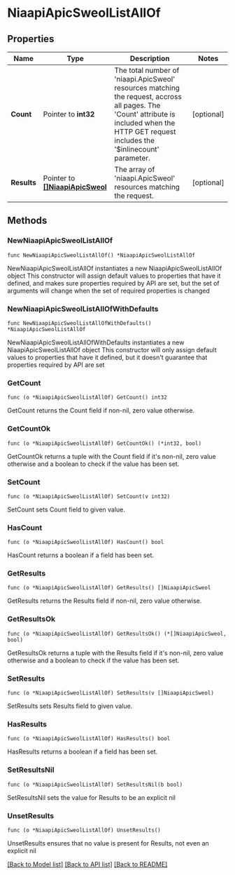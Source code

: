 # NiaapiApicSweolListAllOf

## Properties

Name | Type | Description | Notes
------------ | ------------- | ------------- | -------------
**Count** | Pointer to **int32** | The total number of &#39;niaapi.ApicSweol&#39; resources matching the request, accross all pages. The &#39;Count&#39; attribute is included when the HTTP GET request includes the &#39;$inlinecount&#39; parameter. | [optional] 
**Results** | Pointer to [**[]NiaapiApicSweol**](NiaapiApicSweol.md) | The array of &#39;niaapi.ApicSweol&#39; resources matching the request. | [optional] 

## Methods

### NewNiaapiApicSweolListAllOf

`func NewNiaapiApicSweolListAllOf() *NiaapiApicSweolListAllOf`

NewNiaapiApicSweolListAllOf instantiates a new NiaapiApicSweolListAllOf object
This constructor will assign default values to properties that have it defined,
and makes sure properties required by API are set, but the set of arguments
will change when the set of required properties is changed

### NewNiaapiApicSweolListAllOfWithDefaults

`func NewNiaapiApicSweolListAllOfWithDefaults() *NiaapiApicSweolListAllOf`

NewNiaapiApicSweolListAllOfWithDefaults instantiates a new NiaapiApicSweolListAllOf object
This constructor will only assign default values to properties that have it defined,
but it doesn't guarantee that properties required by API are set

### GetCount

`func (o *NiaapiApicSweolListAllOf) GetCount() int32`

GetCount returns the Count field if non-nil, zero value otherwise.

### GetCountOk

`func (o *NiaapiApicSweolListAllOf) GetCountOk() (*int32, bool)`

GetCountOk returns a tuple with the Count field if it's non-nil, zero value otherwise
and a boolean to check if the value has been set.

### SetCount

`func (o *NiaapiApicSweolListAllOf) SetCount(v int32)`

SetCount sets Count field to given value.

### HasCount

`func (o *NiaapiApicSweolListAllOf) HasCount() bool`

HasCount returns a boolean if a field has been set.

### GetResults

`func (o *NiaapiApicSweolListAllOf) GetResults() []NiaapiApicSweol`

GetResults returns the Results field if non-nil, zero value otherwise.

### GetResultsOk

`func (o *NiaapiApicSweolListAllOf) GetResultsOk() (*[]NiaapiApicSweol, bool)`

GetResultsOk returns a tuple with the Results field if it's non-nil, zero value otherwise
and a boolean to check if the value has been set.

### SetResults

`func (o *NiaapiApicSweolListAllOf) SetResults(v []NiaapiApicSweol)`

SetResults sets Results field to given value.

### HasResults

`func (o *NiaapiApicSweolListAllOf) HasResults() bool`

HasResults returns a boolean if a field has been set.

### SetResultsNil

`func (o *NiaapiApicSweolListAllOf) SetResultsNil(b bool)`

 SetResultsNil sets the value for Results to be an explicit nil

### UnsetResults
`func (o *NiaapiApicSweolListAllOf) UnsetResults()`

UnsetResults ensures that no value is present for Results, not even an explicit nil

[[Back to Model list]](../README.md#documentation-for-models) [[Back to API list]](../README.md#documentation-for-api-endpoints) [[Back to README]](../README.md)


